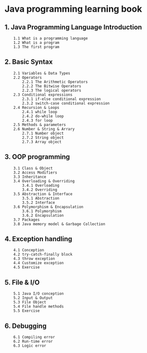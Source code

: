 # Java programming learning book
## 1. Java Programming Language Introduction
		1.1 What is a programming language
		1.2 What is a program
		1.3 The first program
## 2. Basic Syntax
	 	2.1 Variables & Data Types
		2.2 Operators
			2.2.1 The Arithmetic Operators
			2.2.2 The Bitwise Operators
			2.2.3 The logical operators
		2.3 Conditional expressions 
			2.3.1 if-else conditional expression
			2.3.2 switch-case conditional expression
		2.4 Recursion & Loops
			2.4.1 while loop
			2.4.2 do-while loop
			2.4.3 for loop
		2.5 Methods & parameters
		2.6 Number & String & Arrary
			2.7.1 Number object
			2.7.2 String object
			2.7.3 Array object
## 3. OOP programming
		3.1 Class & Object
		3.2 Access Modifiers
		3.3 Inheritance
		3.4 Overloading & Overriding
			3.4.1 Overloading
			3.4.2 Overriding
		3.5 Abstraction & Interface
			3.5.1 Abstraction
			3.5.2 Interface
		3.6 Polymorphism & Encapsulation
			3.6.1 Polymorphism
			3.6.2 Encapsulation
		3.7 Packages
		3.8 Java memory model & Garbage Collection
## 4.  Exception handling
		4.1 Conception
		4.2 try-catch-finally block
		4.3 throw exception
		4.4 Customize exception
		4.5 Exercise
## 5. File & I/O
		5.1 Java I/O conception
		5.2 Input & Output
		5.3 File Object
		5.4 File handle methods
		5.5 Exercise
## 6. Debugging
		6.1 Compiling error
		6.2 Run-time error
		6.3 Logic error
